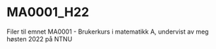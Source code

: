 # MA0001_H22
Filer til emnet MA0001 - Brukerkurs i matematikk A, undervist av meg høsten 2022 på NTNU
